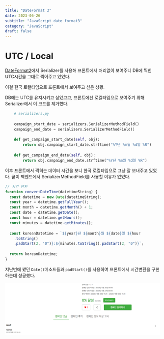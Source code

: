 ```yaml
---
title: "DateFormat 3"
date: 2023-06-26
subtitle: "JavaScript date format3"
category: "JavaScript"
draft: false
---
```


# UTC / Local

[DateFormat2](https://nueeng.github.io/FrontEnd/JavaScript/2023-06-18-js-dateFormat2/?category=all#blog)에서 Serializer를 사용해 프론트에서 처리없이 보여주니 DB에 찍힌 UTC시간을 그대로 찍어주고 있었다.

이걸 한국 로컬타임으로 프론트에서 보여주고 싶은 상황.

DB에는 UTC를 유지시키고 싶었고고, 프론트에선 로컬타임으로 보여주기 위해 Serializer에서 이 코드를 제거했다.

```python
    # serializers.py

    campaign_start_date = serializers.SerializerMethodField()
    campaign_end_date = serializers.SerializerMethodField()

    def get_campaign_start_date(self, obj):
        return obj.campaign_start_date.strftime("%Y년 %m월 %d일 %R")

    def get_campaign_end_date(self, obj):
        return obj.campaign_end_date.strftime("%Y년 %m월 %d일 %R")
```

이후 프론트에서 찍히는 데이터 시간을 보니 한국 로컬타임으로 그냥 잘 보내주고 있었다. 굳이 백엔드에서 SerializerMethodField를 사용할 이유가 없었다.

```js
// 시간 변환
function convertDateTime(datetimeString) {
  const datetime = new Date(datetimeString);
  const year = datetime.getFullYear();
  const month = datetime.getMonth() + 1;
  const date = datetime.getDate();
  const hour = datetime.getHours();
  const minutes = datetime.getMinutes();

  const koreanDatetime = `${year}년 ${month}월 ${date}일 ${hour
    .toString()
    .padStart(2, "0")}:${minutes.toString().padStart(2, "0")}`;

  return koreanDatetime;
}
```

지난번에 봤던 `Date()`메소드들과 `padStart()`를 사용하여 프론트에서 시간변환을 구현하는데 성공했다.

![Date_success](./js_dateFormat.png)
